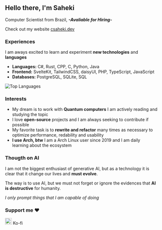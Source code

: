 ## Hello there, I'm Saheki
Computer Scientist from Brazil, ***-Avaliable for Hiring-***

Check out my website [csaheki.dev](https://csaheki.dev)

### Experiences
I am aways excited to learn and experiment **new technologies** and **languages**

- **Languages:** C#, Rust, CPP, C, Python, Java
- **Frontend:** SvelteKit, TailwindCSS, daisyUI, PHP, TypeScript, JavaScript
- **Databases:** PostgreSQL, SQLite, SQL

![Top Languages](https://github-readme-stats.vercel.app/api/top-langs/?username=CondeSaheki&layout=compact)

### Interests

- My dream is to work with **Quantum computers** I am actively reading and studying the topic
- I love **open-source** projects and I am always seeking to contribute if possible
- My favorite task is to **rewrite and refactor** many times as necessary to optimize performance, redability and usability
- **I use Arch, btw** I am a Arch Linux user since 2019 and I am daily learning about the ecosystem

### Thougth on AI
I am not the biggest enthusiast of generative AI, but as a technology it is clear that it change our lives and **must evolve**.

The way is to use AI, but we must not forget or ignore the evidences that **AI is destructive** for humanity.

*I only prompt things that I am capable of doing*

### Support me ❤
<a href="https://ko-fi.com/sahekidev"><img src="https://storage.ko-fi.com/cdn/logomarkLogo.png" width="22"></a> Ko-fi
